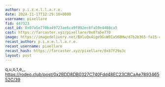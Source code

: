 ```yaml
---
author: p.i.x.e.l.l.a.r.e.
date: 2024-11-17T12:29:10+0000
username: pixellare
fid: 447323
cast_id: 0x07a5e770ba49723ae6ca9f092ec8fa59e4408ca5
cast: https://farcaster.xyz/pixellare/0x07a5e770
image: https://imagedelivery.net/BXluQx4ige9GuW0Ia56BHw/d7b2b365-fa15-4858-7fb9-27c90160a100/original
recast_author: p.i.x.e.l.l.a.r.e.
recast_username: pixellare
recast_hash: https://farcaster.xyz/pixellare/0x87f29a3c
layout: post
---
```


q,u,o,t,e,,,
https://rodeo.club/post/0x2BDD8DB0327C740Fdd48EC23CBCaAe789346552C/39

<img src='https://imagedelivery.net/BXluQx4ige9GuW0Ia56BHw/d7b2b365-fa15-4858-7fb9-27c90160a100/original' alt='' referrerpolicy='no-referrer'/>
